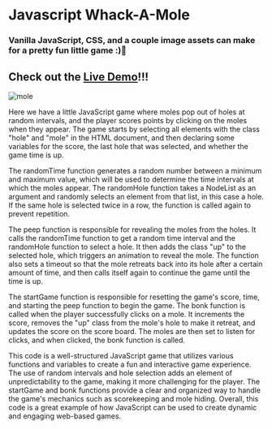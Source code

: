 # Javascript Whack-A-Mole

### Vanilla JavaScript, CSS, and a couple image assets can make for a pretty fun little game :)🍦 

## Check out the [Live Demo](https://ryellingson.github.io/javascript-whack-a-mole/)!!!

![mole](https://user-images.githubusercontent.com/56618947/154886581-6dd59281-22e1-48b0-8ff9-0f0d497ec34c.gif)

Here we have a little JavaScript game where moles pop out of holes at random intervals, and the player scores points by clicking on the moles when they appear. The game starts by selecting all elements with the class "hole" and "mole" in the HTML document, and then declaring some variables for the score, the last hole that was selected, and whether the game time is up.

The randomTime function generates a random number between a minimum and maximum value, which will be used to determine the time intervals at which the moles appear. The randomHole function takes a NodeList as an argument and randomly selects an element from that list, in this case a hole. If the same hole is selected twice in a row, the function is called again to prevent repetition.

The peep function is responsible for revealing the moles from the holes. It calls the randomTime function to get a random time interval and the randomHole function to select a hole. It then adds the class "up" to the selected hole, which triggers an animation to reveal the mole. The function also sets a timeout so that the mole retreats back into its hole after a certain amount of time, and then calls itself again to continue the game until the time is up.

The startGame function is responsible for resetting the game's score, time, and starting the peep function to begin the game. The bonk function is called when the player successfully clicks on a mole. It increments the score, removes the "up" class from the mole's hole to make it retreat, and updates the score on the score board. The moles are then set to listen for clicks, and when clicked, the bonk function is called.

This code is a well-structured JavaScript game that utilizes various functions and variables to create a fun and interactive game experience. The use of random intervals and hole selection adds an element of unpredictability to the game, making it more challenging for the player. The startGame and bonk functions provide a clear and organized way to handle the game's mechanics such as scorekeeping and mole hiding. Overall, this code is a great example of how JavaScript can be used to create dynamic and engaging web-based games.
